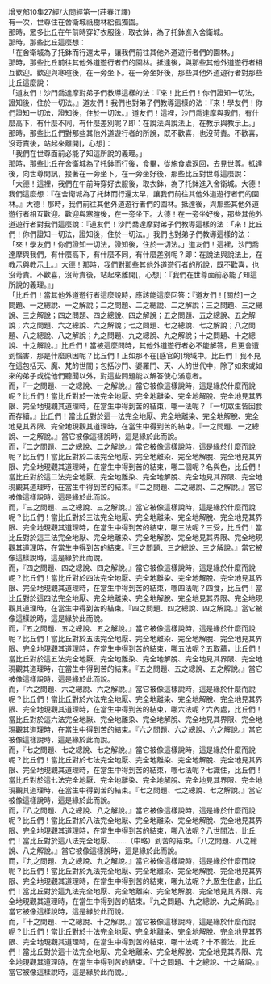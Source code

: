 增支部10集27經/大問經第一(莊春江譯)  
有一次，世尊住在舍衛城祇樹林給孤獨園。  
那時，眾多比丘在午前時穿好衣服後，取衣鉢，為了托鉢進入舍衛城。  
那時，那些比丘這麼想：  
「在舍衛城為了托鉢而行還太早，讓我們前往其他外道遊行者們的園林。」  
那時，那些比丘前往其他外道遊行者們的園林。抵達後，與那些其他外道遊行者相互歡迎。歡迎與寒暄後，在一旁坐下。在一旁坐好後，那些其他外道遊行者對那些比丘這麼說：  
「道友們！沙門喬達摩對弟子們教導這樣的法：『來！比丘們！你們證知一切法，證知後，住於一切法。』道友們！我們也對弟子們教導這樣的法：『來！學友們！你們證知一切法，證知後，住於一切法。』道友們！這裡，沙門喬達摩與我們，有什麼高下，有什麼不同，有什麼差別呢？即：在說法與說法上，在教示與教示上。」  
那時，那些比丘們對那些其他外道遊行者的所說，既不歡喜，也沒苛責。不歡喜，沒苛責後，站起來離開[，心想]：  
「我們在世尊面前必能了知這所說的義理。」  
那時，那些比丘在舍衛城為了托鉢而行後，食畢，從施食處返回，去見世尊。抵達後，向世尊問訊，接著在一旁坐下。在一旁坐好後，那些比丘對世尊這麼說：  
「大德！這裡，我們在午前時穿好衣服後，取衣鉢，為了托鉢進入舍衛城。大德！我們這麼想：『在舍衛城為了托鉢而行還太早，讓我們前往其他外道遊行者們的園林。』大德！那時，我們前往其他外道遊行者們的園林。抵達後，與那些其他外道遊行者相互歡迎。歡迎與寒暄後，在一旁坐下。大德！在一旁坐好後，那些其他外道遊行者對我們這麼說：『道友們！沙門喬達摩對弟子們教導這樣的法：「來！比丘們！你們證知一切法，證知後，住於一切法。」我們也對弟子們教導這樣的法：「來！學友們！你們證知一切法，證知後，住於一切法。」道友們！這裡，沙門喬達摩與我們，有什麼高下，有什麼不同，有什麼差別呢？即：在說法與說法上，在教示與教示上。』大德！那時，我們對那些其他外道遊行者的所說，既不歡喜，也沒苛責。不歡喜，沒苛責後，站起來離開[，心想]：『我們在世尊面前必能了知這所說的義理。』」  
「比丘們！當其他外道遊行者這麼說時，應該能這麼回答：『道友們！[關於]一之問題、一之總說、一之解說；二之問題、二之總說、二之解說；三之問題、三之總說、三之解說；四之問題、四之總說、四之解說；五之問題、五之總說、五之解說；六之問題、六之總說、六之解說；七之問題、七之總說、七之解說；八之問題、八之總說、八之解說；九之問題、九之總說、九之解說；十之問題、十之總說、十之解說。』比丘們！當被這麼問時，其他外道遊行者必不能解答，且更會遭到惱害，那是什麼原因呢？比丘們！正如那不在[感官的]境域中。比丘們！我不見在這包括天、魔、梵的世間；包括沙門、婆羅門、天、人的世代中，除了如來或如來的弟子或從他們聽聞以外，對這些問題能以解答使心滿意者。  
而，『一之問題、一之總說、一之解說。』當它被像這樣說時，這是緣於什麼而說呢？比丘們！當比丘對於一法完全地厭、完全地離染、完全地解脫、完全地見其界限、完全地現觀其道理時，在當生中得到苦的結束，哪一法呢？『一切眾生皆因食而存續。』比丘們！當比丘對於這一法完全地厭、完全地離染、完全地解脫、完全地見其界限、完全地現觀其道理時，在當生中得到苦的結束。『一之問題、一之總說、一之解說。』當它被像這樣說時，這是緣於此而說。  
而，『二之問題、二之總說、二之解說。』當它被像這樣說時，這是緣於什麼而說呢？比丘們！當比丘對於二法完全地厭、完全地離染、完全地解脫、完全地見其界限、完全地現觀其道理時，在當生中得到苦的結束，哪二個呢？名與色，比丘們！當比丘對於這二法完全地厭、完全地離染、完全地解脫、完全地見其界限、完全地現觀其道理時，在當生中得到苦的結束。『二之問題、二之總說、二之解說。』當它被像這樣說時，這是緣於此而說。  
而，『三之問題、三之總說、三之解說。』當它被像這樣說時，這是緣於什麼而說呢？比丘們！當比丘對於三法完全地厭、完全地離染、完全地解脫、完全地見其界限、完全地現觀其道理時，在當生中得到苦的結束，哪三法呢？三受，比丘們！當比丘對於這三法完全地厭、完全地離染、完全地解脫、完全地見其界限、完全地現觀其道理時，在當生中得到苦的結束。『三之問題、三之總說、三之解說。』當它被像這樣說時，這是緣於此而說。  
而，『四之問題、四之總說、四之解說。』當它被像這樣說時，這是緣於什麼而說呢？比丘們！當比丘對於四法完全地厭、完全地離染、完全地解脫、完全地見其界限、完全地現觀其道理時，在當生中得到苦的結束，哪四法呢？四食，比丘們！當比丘對於這四法完全地厭、完全地離染、完全地解脫、完全地見其界限、完全地現觀其道理時，在當生中得到苦的結束。『四之問題、四之總說、四之解說。』當它被像這樣說時，這是緣於此而說。  
而，『五之問題、五之總說、五之解說。』當它被像這樣說時，這是緣於什麼而說呢？比丘們！當比丘對於五法完全地厭、完全地離染、完全地解脫、完全地見其界限、完全地現觀其道理時，在當生中得到苦的結束，哪五法呢？五取蘊，比丘們！當比丘對於這五法完全地厭、完全地離染、完全地解脫、完全地見其界限、完全地現觀其道理時，在當生中得到苦的結束。『五之問題、五之總說、五之解說。』當它被像這樣說時，這是緣於此而說。  
而，『六之問題、六之總說、六之解說。』當它被像這樣說時，這是緣於什麼而說呢？比丘們！當比丘對於六法完全地厭、完全地離染、完全地解脫、完全地見其界限、完全地現觀其道理時，在當生中得到苦的結束，哪六法呢？六內處，比丘們！當比丘對於這六法完全地厭、完全地離染、完全地解脫、完全地見其界限、完全地現觀其道理時，在當生中得到苦的結束。『六之問題、六之總說、六之解說。』當它被像這樣說時，這是緣於此而說。  
而，『七之問題、七之總說、七之解說。』當它被像這樣說時，這是緣於什麼而說呢？比丘們！當比丘對於七法完全地厭、完全地離染、完全地解脫、完全地見其界限、完全地現觀其道理時，在當生中得到苦的結束，哪七法呢？七識住，比丘們！當比丘對於這七法完全地厭、完全地離染、完全地解脫、完全地見其界限、完全地現觀其道理時，在當生中得到苦的結束。『七之問題、七之總說、七之解說。』當它被像這樣說時，這是緣於此而說。  
而，『八之問題、八之總說、八之解說。』當它被像這樣說時，這是緣於什麼而說呢？比丘們！當比丘對於八法完全地厭、完全地離染、完全地解脫、完全地見其界限、完全地現觀其道理時，在當生中得到苦的結束，哪八法呢？八世間法，比丘們！當比丘對於這八法完全地厭、……（中略）到苦的結束。『八之問題、八之總說、八之解說。』當它被像這樣說時，這是緣於此而說。  
而，『九之問題、九之總說、九之解說。』當它被像這樣說時，這是緣於什麼而說呢？比丘們！當比丘對於九法完全地厭、完全地離染、完全地解脫、完全地見其界限、完全地現觀其道理時，在當生中得到苦的結束，哪九法呢？九眾生住處，比丘們！當比丘對於這九法完全地厭、完全地離染、完全地解脫、完全地見其界限、完全地現觀其道理時，在當生中得到苦的結束。『九之問題、九之總說、九之解說。』當它被像這樣說時，這是緣於此而說。  
而，『十之問題、十之總說、十之解說。』當它被像這樣說時，這是緣於什麼而說呢？比丘們！當比丘對於十法完全地厭、完全地離染、完全地解脫、完全地見其界限、完全地現觀其道理時，在當生中得到苦的結束，哪十法呢？十不善法，比丘們！當比丘對於這十法完全地厭、完全地離染、完全地解脫、完全地見其界限、完全地現觀其道理時，在當生中得到苦的結束。『十之問題、十之總說、十之解說。』當它被像這樣說時，這是緣於此而說。」  
  
  
